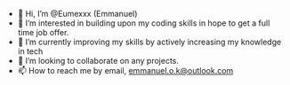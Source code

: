 - 👋 Hi, I’m @Eumexxx (Emmanuel)
- 👀 I’m interested in building upon my coding skills in hope to get a full time job offer.
- 🌱 I’m currently improving my skills by actively increasing my knowledge in tech
- 💞️ I’m looking to collaborate on any projects.
- 📫 How to reach me by email, emmanuel.o.k@outlook.com

